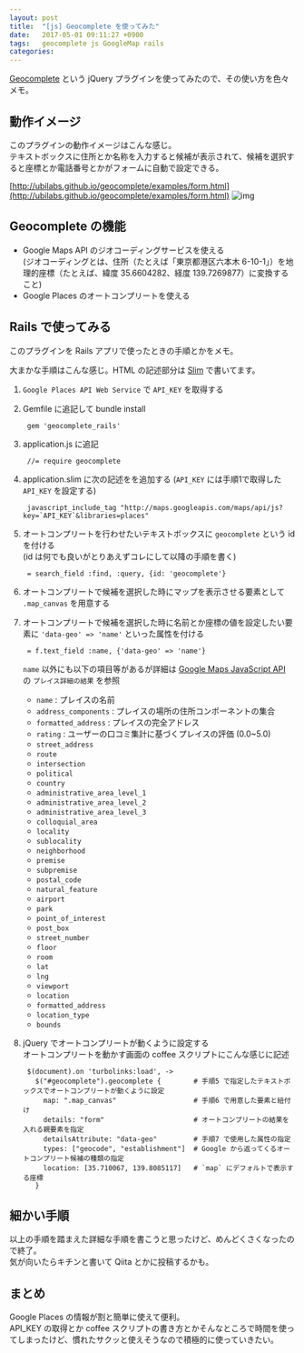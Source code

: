 ```yaml
---
layout: post
title:  "[js] Geocomplete を使ってみた"
date:   2017-05-01 09:11:27 +0900
tags:   geocomplete js GoogleMap rails
categories:
---
```


[Geocomplete](http://ubilabs.github.io/geocomplete/) という jQuery プラグインを使ってみたので、その使い方を色々メモ。  

## 動作イメージ

このプラグインの動作イメージはこんな感じ。  
テキストボックスに住所とか名称を入力すると候補が表示されて、候補を選択すると座標とか電話番号とかがフォームに自動で設定できる。

[http://ubilabs.github.io/geocomplete/examples/form.html](http://ubilabs.github.io/geocomplete/examples/form.html)
![img](https://lh3.googleusercontent.com/f61dJ3Jw8UvZDIGSCQ2EIZkn3c9wCCdgkvXGflN6FRaV9ZzbAs8CSMcN10AaSZnLcc511H9iz7cUm9khOnq3HAX7N50sRUTc6h4U5y53GOqAiIFkmI912bi-e8utww6guU5llctTi3n-wND1qmGZyqEql_ZJwR6RY1oTc9K4eERp8WSBc3zDx5KUC4gcr1pllTEKxxpucvciLYo0DuXxBsdk5HaUn5jtuKn55m6UG93e1IwNAHwmH7wuyBgPzLhxNmCMclR5nCBegKOD_LwILra-FK8hX8hysjsH2HUvfKs6lqLNe6Gtqfub4SjkCt2kd_z8qFi8J_yvYckqvHC4Ve1FmvDvR2mONPRTtFKhY-HjPA4R2z1xcMbeJelT9MmyKCpf9U4nETg2n68ryQ9t4h8YdZmQbvXzbOk2yVGEQuXQsZYPUTZ_fQmEsM1sZ3lFFXlNE3ZsKF5BAIGOphe7vSrU_d6m9uLP5uAWhT_7epk_SGlXLlaHFSwiqVVieeVMzyCRf_D_o0nWjPVmh16jXILJe0_BBBCP4H7h3mzIZNcDr92Pzvy2ZAgXS3qoCrHlMmNAH178Qf4w3Cwh8FS10S0C8VV45ey_ySKCJS0mepJ4ygUqiK3crMUxL2zdGH7JpeYsD8dkcRI1jJEH-fdmKGnnCobIl-FNzVOTxhFaaF8=w996-h824-no) 

## Geocomplete の機能

- Google Maps API のジオコーディングサービスを使える  
  (ジオコーディングとは、住所（たとえば「東京都港区六本木 6-10-1」）を地理的座標（たとえば、緯度 35.6604282、経度 139.7269877）に変換すること)
- Google Places のオートコンプリートを使える

## Rails で使ってみる

このプラグインを Rails アプリで使ったときの手順とかをメモ。

大まかな手順はこんな感じ。HTML の記述部分は [Slim](http://slim-lang.com/) で書いてます。

1. `Google Places API Web Service` で `API_KEY` を取得する
2. Gemfile に追記して bundle install

        gem 'geocomplete_rails'

3. application.js に追記

        //= require geocomplete

4. application.slim に次の記述をを追加する (`API_KEY` には手順1で取得した `API_KEY` を設定する)

        javascript_include_tag "http://maps.googleapis.com/maps/api/js?key=`API_KEY`&libraries=places"

5. オートコンプリートを行わせたいテキストボックスに `geocomplete` という id を付ける  
   (id は何でも良いがとりあえずコレにして以降の手順を書く)

        = search_field :find, :query, {id: 'geocomplete'}

6. オートコンプリートで候補を選択した時にマップを表示させる要素として `.map_canvas` を用意する
7. オートコンプリートで候補を選択した時に名前とか座標の値を設定したい要素に `'data-geo' => 'name'` といった属性を付ける  

        = f.text_field :name, {'data-geo' => 'name'}

   `name` 以外にも以下の項目等があるが詳細は [Google Maps JavaScript API](https://developers.google.com/maps/documentation/javascript/places#place_details_responses) の `プレイス詳細の結果` を参照

   - `name` : プレイスの名前
   - `address_components` : プレイスの場所の住所コンポーネントの集合
   - `formatted_address` : プレイスの完全アドレス
   - `rating` : ユーザーの口コミ集計に基づくプレイスの評価 (0.0~5.0)
   - `street_address`
   - `route`
   - `intersection`
   - `political`
   - `country`
   - `administrative_area_level_1`
   - `administrative_area_level_2`
   - `administrative_area_level_3`
   - `colloquial_area`
   - `locality`
   - `sublocality`
   - `neighborhood`
   - `premise`
   - `subpremise`
   - `postal_code`
   - `natural_feature`
   - `airport`
   - `park`
   - `point_of_interest`
   - `post_box`
   - `street_number`
   - `floor`
   - `room`
   - `lat`
   - `lng`
   - `viewport`
   - `location`
   - `formatted_address`
   - `location_type`
   - `bounds`

8. jQuery でオートコンプリートが動くように設定する  
   オートコンプリートを動かす画面の coffee スクリプトにこんな感じに記述

        $(document).on 'turbolinks:load', ->
          $("#geocomplete").geocomplete {        # 手順5 で指定したテキストボックスでオートコンプリートが動くように設定
            map: ".map_canvas"                   # 手順6 で用意した要素と紐付け
            details: "form"                      # オートコンプリートの結果を入れる親要素を指定
            detailsAttribute: "data-geo"         # 手順7 で使用した属性の指定
            types: ["geocode", "establishment"]  # Google から返ってくるオートコンプリート候補の種類の指定
            location: [35.710067, 139.8085117]   # `map` にデフォルトで表示する座標
          }

## 細かい手順

以上の手順を踏まえた詳細な手順を書こうと思ったけど、めんどくさくなったので終了。  
気が向いたらキチンと書いて Qiita とかに投稿するかも。

## まとめ

Google Places の情報が割と簡単に使えて便利。  
API_KEY の取得とか coffee スクリプトの書き方とかそんなところで時間を使ってしまったけど、慣れたサクッと使えそうなので積極的に使っていきたい。

